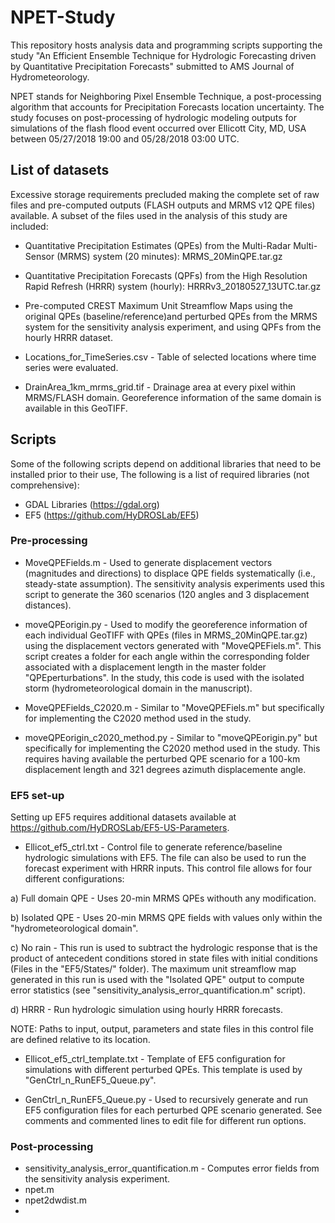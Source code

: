 # NPET-Study

This repository hosts analysis data and programming scripts supporting the study "An Efficient Ensemble Technique for Hydrologic Forecasting driven by Quantitative Precipitation Forecasts" submitted to AMS Journal of Hydrometeorology.

NPET stands for Neighboring Pixel Ensemble Technique, a post-processing algorithm that accounts for Precipitation Forecasts location uncertainty. The study focuses on post-processing of hydrologic modeling outputs for simulations of the flash flood event occurred over Ellicott City, MD, USA between 05/27/2018 19:00 and 05/28/2018 03:00 UTC.

## List of datasets

Excessive storage requirements precluded making the complete set of raw files and pre-computed outputs (FLASH outputs and MRMS v12 QPE files) available. A subset of the files used in the analysis of this study are included:

- Quantitative Precipitation Estimates (QPEs) from the Multi-Radar Multi-Sensor (MRMS) system (20 minutes): MRMS_20MinQPE.tar.gz

- Quantitative Precipitation Forecasts (QPFs) from the High Resolution Rapid Refresh (HRRR) system (hourly): HRRRv3_20180527_13UTC.tar.gz

- Pre-computed CREST Maximum Unit Streamflow Maps using the original QPEs (baseline/reference)and perturbed QPEs from the MRMS system for the sensitivity analysis experiment, and using QPFs from the hourly HRRR dataset.

- Locations_for_TimeSeries.csv - Table of selected locations where time series were evaluated.

- DrainArea_1km_mrms_grid.tif - Drainage area at every pixel within MRMS/FLASH domain. Georeference information of the same domain is available in this GeoTIFF.

## Scripts

Some of the following scripts depend on additional libraries that need to be installed prior to their use, The following is a list of required libraries (not comprehensive):

- GDAL Libraries (https://gdal.org)
- EF5 (https://github.com/HyDROSLab/EF5)

### Pre-processing

- MoveQPEFields.m - Used to generate displacement vectors (magnitudes and directions) to displace QPE fields systematically (i.e., steady-state assumption). The sensitivity analysis experiments used this script to generate the 360 scenarios (120 angles and 3 displacement distances).

- moveQPEorigin.py - Used to modify the georeference information of each individual GeoTIFF with QPEs (files in MRMS_20MinQPE.tar.gz) using the displacement vectors generated with "MoveQPEFiels.m". This script creates a folder for each angle within the corresponding folder associated with a displacement length in the master folder "QPEperturbations". In the study, this code is used with the isolated storm (hydrometeorological domain in the manuscript).

- MoveQPEFields_C2020.m - Similar to "MoveQPEFiels.m" but specifically for implementing the C2020 method used in the study.

- moveQPEorigin_c2020_method.py - Similar to "moveQPEorigin.py" but specifically for implementing the C2020 method used in the study. This requires having available the perturbed QPE scenario for a 100-km displacement length and 321 degrees azimuth displacemente angle.

### EF5 set-up

Setting up EF5 requires additional datasets available at https://github.com/HyDROSLab/EF5-US-Parameters.

- Ellicot_ef5_ctrl.txt - Control file to generate reference/baseline hydrologic simulations with EF5. The file can also be used to run the forecast experiment with HRRR inputs. This control file allows for four different configurations:

a) Full domain QPE - Uses 20-min MRMS QPEs withouth any modification.

b) Isolated QPE - Uses 20-min MRMS QPE fields with values only within the "hydrometeorological domain".

c) No rain - This run is used to subtract the hydrologic response that is the product of antecedent conditions stored in state files with initial conditions (Files in the "EF5/States/" folder). The maximum unit streamflow map generated in this run is used with the "Isolated QPE" output to compute error statistics (see "sensitivity_analysis_error_quantification.m" script).

d) HRRR - Run hydrologic simulation using hourly HRRR forecasts.

NOTE: Paths to input, output, parameters and state files in this control file are defined relative to its location.

- Ellicot_ef5_ctrl_template.txt - Template of EF5 configuration for simulations with different perturbed QPEs. This template is used by "GenCtrl_n_RunEF5_Queue.py".

- GenCtrl_n_RunEF5_Queue.py - Used to recursively generate and run EF5 configuration files for each perturbed QPE scenario generated. See comments and commented lines to edit file for different run options.

### Post-processing

- sensitivity_analysis_error_quantification.m - Computes error fields from the sensitivity analysis experiment.
- npet.m
- npet2dwdist.m
- 
